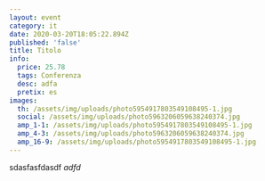 ```yaml
---
layout: event
category: it
date: 2020-03-20T18:05:22.894Z
published: 'false'
title: Titolo
info:
  price: 25.78
  tags: Conferenza
  desc: adfa
  pretix: es
images:
  th: /assets/img/uploads/photo5954917803549108495-1.jpg
  social: /assets/img/uploads/photo5963206059638240374.jpg
  amp_1-1: /assets/img/uploads/photo5954917803549108495-1.jpg
  amp_4-3: /assets/img/uploads/photo5963206059638240374.jpg
  amp_16-9: /assets/img/uploads/photo5954917803549108495-1.jpg
---
```

sdasfasfdasdf *adfd*